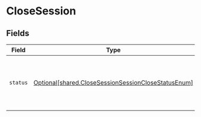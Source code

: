 # CloseSession


## Fields

| Field                                                                                                                | Type                                                                                                                 | Required                                                                                                             | Description                                                                                                          |
| -------------------------------------------------------------------------------------------------------------------- | -------------------------------------------------------------------------------------------------------------------- | -------------------------------------------------------------------------------------------------------------------- | -------------------------------------------------------------------------------------------------------------------- |
| `status`                                                                                                             | [Optional[shared.CloseSessionSessionCloseStatusEnum]](undefined/models/shared/closesessionsessionclosestatusenum.md) | :heavy_minus_sign:                                                                                                   | Closes the session and starts the ingestion of the uploaded files.                                                   |
